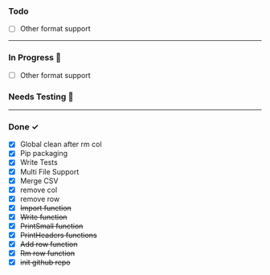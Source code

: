 ### Todo

- [ ] Other format support

<hr>

### In Progress 🚧

- [ ] Other format support

### Needs Testing 🧪

<hr>

### Done ✓

- [x] Global clean after rm col
- [x] Pip packaging
- [x] Write Tests
- [x] Multi File Support
- [x] Merge CSV
- [x] remove col
- [x] remove row
- [x] ~~Import function~~
- [x] ~~Write function~~
- [x] ~~PrintSmall function~~
- [x] ~~PrintHeaders functions~~
- [x] ~~Add row function~~
- [x] ~~Rm row function~~
- [x] ~~init github repo~~
